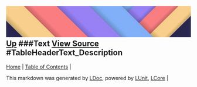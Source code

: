 ![](../Content/LDoc-banner-small.png "")
[Up](Text.md)
###Text
[View Source](Text.md)
#TableHeaderText_Description
---

[Home](../../README.md) | [Table of Contents](../../TableOfContents.md) | 


This markdown was generated by [LDoc](https://github.com/CodeSingularity/LDoc), powered by [LUnit](https://github.com/CodeSingularity/LUnit), [LCore](https://github.com/CodeSingularity/LCore) | 

